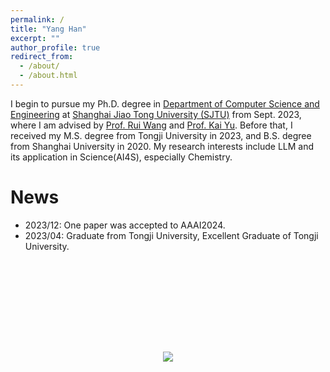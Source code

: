 ```yaml
---
permalink: /
title: "Yang Han"
excerpt: ""
author_profile: true
redirect_from: 
  - /about/
  - /about.html
---
```


I begin to pursue my Ph.D. degree in [Department of Computer Science and Engineering](https://www.cs.sjtu.edu.cn/) at [Shanghai Jiao Tong University (SJTU)](https://en.sjtu.edu.cn/) from Sept. 2023, where I am advised by [Prof. Rui Wang](https://wangruinlp.github.io/) and [Prof. Kai Yu](https://scholar.google.hk/citations?hl=zh-CN&user=APssqUMAAAAJ&view_op=list_works&sortby=pubdate). Before that, I received my M.S. degree from Tongji University in 2023, and B.S. degree from Shanghai University in 2020.
My research interests include LLM and its application in Science(AI4S), especially Chemistry.

News
======
* 2023/12: One paper was accepted to AAAI2024.
* 2023/04: Graduate from Tongji University, Excellent Graduate of Tongji University.


<p align="center" style="margin-top: 160px">
  <a href='https://clustrmaps.com/site/1bx0c'  title='Visit tracker'><img src='//clustrmaps.com/map_v2.png?cl=ffffff&w=360&t=tt&d=CvMTMHAaE26zdid-IC6cW4pYtPFbxAIUvD1MDAZOGLc'/></a>
</p>

